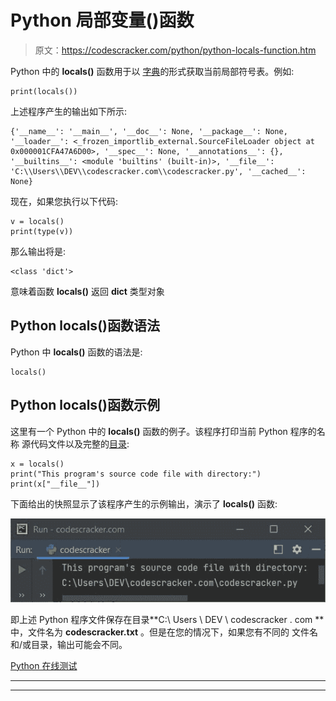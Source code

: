 # Python 局部变量()函数

> 原文：<https://codescracker.com/python/python-locals-function.htm>

Python 中的 **locals()** 函数用于以 [字典](/python/python-dictionary.htm)的形式获取当前局部符号表。例如:

```
print(locals())
```

上述程序产生的输出如下所示:

```
{'__name__': '__main__', '__doc__': None, '__package__': None, '__loader__': <_frozen_importlib_external.SourceFileLoader object at 0x000001CFA47A6D00>, '__spec__': None, '__annotations__': {}, '__builtins__': <module 'builtins' (built-in)>, '__file__': 'C:\\Users\\DEV\\codescracker.com\\codescracker.py', '__cached__': None}
```

现在，如果您执行以下代码:

```
v = locals()
print(type(v))
```

那么输出将是:

```
<class 'dict'>
```

意味着函数 **locals()** 返回 **dict** 类型对象

## Python locals()函数语法

Python 中 **locals()** 函数的语法是:

```
locals()
```

## Python locals()函数示例

这里有一个 Python 中的 **locals()** 函数的例子。该程序打印当前 Python 程序的名称 源代码文件以及完整的[目录](/operating-system/directories.htm):

```
x = locals()
print("This program's source code file with directory:")
print(x["__file__"])
```

下面给出的快照显示了该程序产生的示例输出，演示了 **locals()** 函数:

![python locals function](img/c284b999552a2707714fbe00da51257b.png)

即上述 Python 程序文件保存在目录**C:\ Users \ DEV \ codescracker . com \** 中，文件名为 **codescracker.txt** 。但是在您的情况下，如果您有不同的 文件名和/或目录，输出可能会不同。

[Python 在线测试](/exam/showtest.php?subid=10)

* * *

* * *